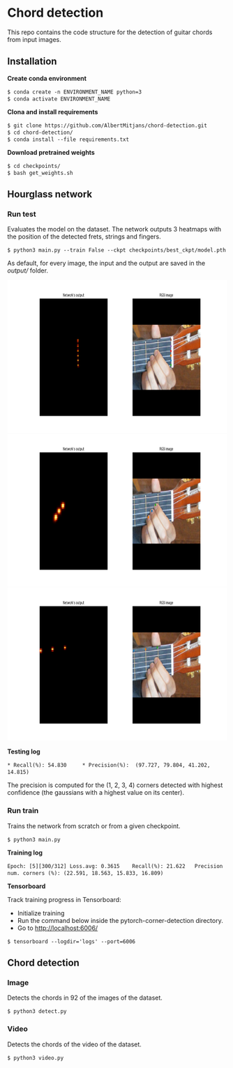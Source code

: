 # Chord detection
This repo contains the code structure for the detection of guitar chords from input images.

## Installation

**Create conda environment**
```
$ conda create -n ENVIRONMENT_NAME python=3
$ conda activate ENVIRONMENT_NAME
```

**Clona and install requirements**
```
$ git clone https://github.com/AlbertMitjans/chord-detection.git
$ cd chord-detection/
$ conda install --file requirements.txt
```
**Download pretrained weights**
```
$ cd checkpoints/
$ bash get_weights.sh
```

## Hourglass network

### Run test

Evaluates the model on the dataset. The network outputs 3 heatmaps with the position of the detected frets, strings and fingers.

```
$ python3 main.py --train False --ckpt checkpoints/best_ckpt/model.pth
```

As default, for every image, the input and the output are saved in the *output/* folder.

<p align="center">
  <img width="900" height="350" src="assets/output1.png">
  <img width="900" height="350" src="assets/output2.png">
  <img width="900" height="350" src="assets/output3.png">
</p>

**Testing log**
```
* Recall(%): 54.830     * Precision(%):  (97.727, 79.804, 41.202, 14.815)    
```

The precision is computed for the (1, 2, 3, 4) corners detected with highest confidence (the gaussians with a highest value on its center).

### Run train

Trains the network from scratch or from a given checkpoint.

```
$ python3 main.py
```

**Training log**
```
Epoch: [5][300/312]	Loss.avg: 0.3615	Recall(%): 21.622	Precision num. corners (%): (22.591, 18.563, 15.833, 16.809)
```

**Tensorboard**

Track training progress in Tensorboard:
+ Initialize training
+ Run the command below inside the pytorch-corner-detection directory.
+ Go to [http://localhost:6006/](http://localhost:6006/)

```
$ tensorboard --logdir='logs' --port=6006
```

## Chord detection

### Image

Detects the chords in 92 of the images of the dataset.

```
$ python3 detect.py
```

### Video

Detects the chords of the video of the dataset.

```
$ python3 video.py
```
